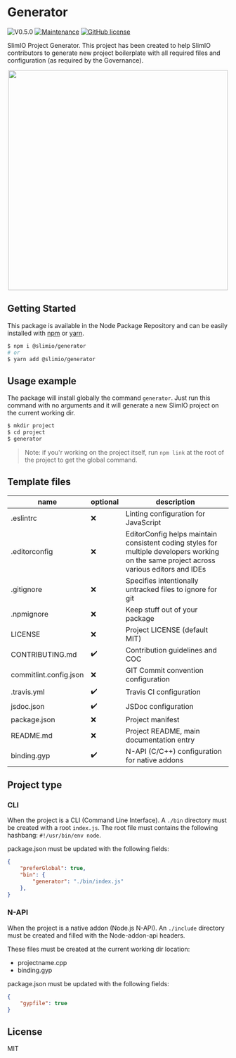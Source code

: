 # Generator
![V0.5.0](https://img.shields.io/badge/version-0.5.0-blue.svg)
[![Maintenance](https://img.shields.io/badge/Maintained%3F-yes-green.svg)](https://github.com/SlimIO/Generator/commit-activity)
[![GitHub license](https://img.shields.io/github/license/Naereen/StrapDown.js.svg)](https://github.com/SlimIO/Generator/blob/master/LICENSE)

SlimIO Project Generator. This project has been created to help SlimIO contributors to generate new project boilerplate with all required files and configuration (as required by the Governance).

<p align="center">
    <img src="https://i.imgur.com/XoOwMbo.png" width="500">
</p>

## Getting Started
This package is available in the Node Package Repository and can be easily installed with [npm](https://docs.npmjs.com/getting-started/what-is-npm) or [yarn](https://yarnpkg.com).

```bash
$ npm i @slimio/generator
# or
$ yarn add @slimio/generator
```

## Usage example
The package will install globally the command `generator`. Just run this command with no arguments and it will generate a new SlimIO project on the current working dir.

```bash
$ mkdir project
$ cd project
$ generator
```

> Note: if you'r working on the project itself, run `npm link` at the root of the project to get the global command.

## Template files
| name | optional | description |
| --- | --- | --- |
| .eslintrc | ❌ | Linting configuration for JavaScript |
| .editorconfig | ❌ | EditorConfig helps maintain consistent coding styles for multiple developers working on the same project across various editors and IDEs |
| .gitignore | ❌ | Specifies intentionally untracked files to ignore for git |
| .npmignore | ❌ | Keep stuff out of your package |
| LICENSE | ❌ | Project LICENSE (default MIT) |
| CONTRIBUTING.md | ✔️ | Contribution guidelines and COC |
| commitlint.config.json | ❌ | GIT Commit convention configuration |
| .travis.yml | ✔️ | Travis CI configuration |
| jsdoc.json | ✔️ | JSDoc configuration |
| package.json | ❌ | Project manifest |
| README.md | ❌ | Project README, main documentation entry |
| binding.gyp | ✔️ | N-API (C/C++) configuration for native addons |

## Project type

### CLI
When the project is a CLI (Command Line Interface). A `./bin` directory must be created with a root `index.js`. The root file must contains the following hashbang: `#!/usr/bin/env node`.

package.json must be updated with the following fields:
```json
{
    "preferGlobal": true,
    "bin": {
        "generator": "./bin/index.js"
    },
}
```

### N-API
When the project is a native addon (Node.js N-API). An `./include` directory must be created and filled with the Node-addon-api headers.

These files must be created at the current working dir location:
- projectname.cpp
- binding.gyp

package.json must be updated with the following fields:
```json
{
    "gypfile": true
}
```

## License
MIT
